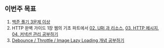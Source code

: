 ## 이번주 목표

1. [백준 풀기 3문제 이상](https://github.com/I-am-interested-in-Javascript/2021-Algorithm/tree/main/week1)
2. HTTP 완벽 가이드 1장 웹의 기초 파트에서 [02. URI 과 리소스](https://mytutorials.tistory.com/213?category=922194), [03. HTTP 메시지](https://mytutorials.tistory.com/214?category=922194), [04. 커넥션 관리 공부하기](https://mytutorials.tistory.com/215?category=922194)
3. [Debounce / Throttle / Image Lazy Loading 개념 공부하기](https://github.com/hayoung0Lee/FE-basics-with-Fake-Netflix)